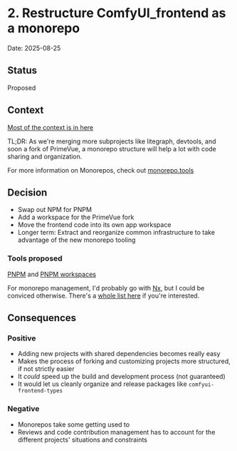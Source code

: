 # 2. Restructure ComfyUI_frontend as a monorepo

Date: 2025-08-25

## Status

Proposed

<!-- [Proposed | Accepted | Rejected | Deprecated | Superseded by [ADR-NNNN](NNNN-title.md)] -->

## Context

[Most of the context is in here](https://github.com/Comfy-Org/ComfyUI_frontend/issues/4661)

TL;DR: As we're merging more subprojects like litegraph, devtools, and soon a fork of PrimeVue,
 a monorepo structure will help a lot with code sharing and organization.

For more information on Monorepos, check out [monorepo.tools](https://monorepo.tools/)

## Decision

- Swap out NPM for PNPM
- Add a workspace for the PrimeVue fork
- Move the frontend code into its own app workspace
- Longer term: Extract and reorganize common infrastructure to take advantage of the new monorepo tooling

### Tools proposed

[PNPM](https://pnpm.io/) and [PNPM workspaces](https://pnpm.io/workspaces)

For monorepo management, I'd probably go with [Nx](https://nx.dev/), but I could be conviced otherwise.
There's a [whole list here](https://monorepo.tools/#tools-review) if you're interested.

## Consequences

### Positive

- Adding new projects with shared dependencies becomes really easy
- Makes the process of forking and customizing projects more structured, if not strictly easier
- It *could* speed up the build and development process (not guaranteed)
- It would let us cleanly organize and release packages like `comfyui-frontend-types`

### Negative

- Monorepos take some getting used to
- Reviews and code contribution management has to account for the different projects' situations and constraints

<!-- ## Notes

Optional section for additional information, references, or clarifications. -->
